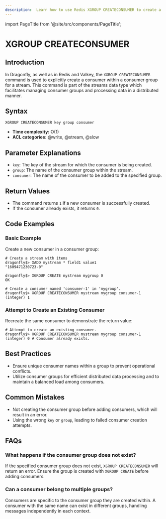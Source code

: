 ```yaml
---
description:  Learn how to use Redis XGROUP CREATECONSUMER to create a new consumer in a consumer group.
---
```


import PageTitle from '@site/src/components/PageTitle';

# XGROUP CREATECONSUMER

<PageTitle title="Redis XGROUP CREATECONSUMER Command (Documentation) | Dragonfly" />

## Introduction

In Dragonfly, as well as in Redis and Valkey, the `XGROUP CREATECONSUMER` command is used to explicitly create a consumer within a consumer group for a stream.
This command is part of the streams data type which facilitates managing consumer groups and processing data in a distributed manner.

## Syntax

```shell
XGROUP CREATECONSUMER key group consumer
```

- **Time complexity:** O(1)
- **ACL categories:** @write, @stream, @slow

## Parameter Explanations

- `key`: The key of the stream for which the consumer is being created.
- `group`: The name of the consumer group within the stream.
- `consumer`: The name of the consumer to be added to the specified group.

## Return Values

- The command returns `1` if a new consumer is successfully created.
- If the consumer already exists, it returns `0`.

## Code Examples

### Basic Example

Create a new consumer in a consumer group:

```shell
# Create a stream with items
dragonfly$> XADD mystream * field1 value1
"1609471230723-0"

dragonfly$> XGROUP CREATE mystream mygroup 0
OK

# Create a consumer named 'consumer-1' in 'mygroup'.
dragonfly$> XGROUP CREATECONSUMER mystream mygroup consumer-1
(integer) 1
```

### Attempt to Create an Existing Consumer

Recreate the same consumer to demonstrate the return value:

```shell
# Attempt to create an existing consumer.
dragonfly$> XGROUP CREATECONSUMER mystream mygroup consumer-1
(integer) 0 # Consumer already exists.
```

## Best Practices

- Ensure unique consumer names within a group to prevent operational conflicts.
- Utilize consumer groups for efficient distributed data processing and to maintain a balanced load among consumers.

## Common Mistakes

- Not creating the consumer group before adding consumers, which will result in an error.
- Using the wrong `key` or `group`, leading to failed consumer creation attempts.

## FAQs

### What happens if the consumer group does not exist?

If the specified consumer group does not exist, `XGROUP CREATECONSUMER` will return an error. 
Ensure the group is created with `XGROUP CREATE` before adding consumers.

### Can a consumer belong to multiple groups?

Consumers are specific to the consumer group they are created within.
A consumer with the same name can exist in different groups, handling messages independently in each context.
